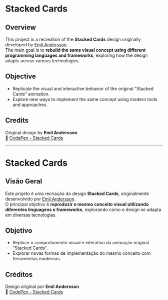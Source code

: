 # Stacked Cards

## Overview  
This project is a recreation of the **Stacked Cards** design originally developed by [Emil Andersson](https://codepen.io/emilandersson/pen/jEbOKed).  
The main goal is to **rebuild the same visual concept using different programming languages and frameworks**, exploring how the design adapts across various technologies.

## Objective  
- Replicate the visual and interactive behavior of the original "Stacked Cards" animation.  
- Explore new ways to implement the same concept using modern tools and approaches.

## Credits  
Original design by **Emil Andersson**  
🔗 [CodePen - Stacked Cards](https://codepen.io/emilandersson/pen/jEbOKed)

---

# Stacked Cards

## Visão Geral  
Este projeto é uma recriação do design **Stacked Cards**, originalmente desenvolvido por [Emil Andersson](https://codepen.io/emilandersson/pen/jEbOKed).  
O principal objetivo é **reproduzir o mesmo conceito visual utilizando diferentes linguagens e frameworks**, explorando como o design se adapta em diversas tecnologias.

## Objetivo  
- Replicar o comportamento visual e interativo da animação original "Stacked Cards".  
- Explorar novas formas de implementação do mesmo conceito com ferramentas modernas.

## Créditos  
Design original por **Emil Andersson**  
🔗 [CodePen - Stacked Cards](https://codepen.io/emilandersson/pen/jEbOKed)
